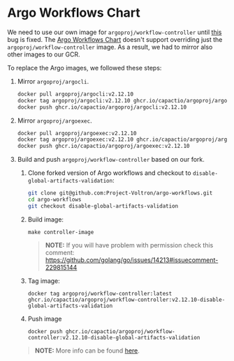 #  Argo Workflows Chart

We need to use our own image for `argoproj/workflow-controller` until [this](https://github.com/argoproj/argo/issues/4772) bug is fixed. The [Argo Workflows Chart](https://github.com/argoproj/argo-helm/tree/cf399e6ddaa3cdbfae5c0bd454bd3cfe040f2998/charts/argo) doesn't support overriding just the `argoproj/workflow-controller` image. As a result, we had to mirror also other images to our GCR.
 
To replace the Argo images, we followed these steps: 

1. Mirror `argoproj/argocli`.

    ```bash
    docker pull argoproj/argocli:v2.12.10
    docker tag argoproj/argocli:v2.12.10 ghcr.io/capactio/argoproj/argocli:v2.12.10
    docker push ghcr.io/capactio/argoproj/argocli:v2.12.10
    ```

1. Mirror `argoproj/argoexec`.

    ```bash
    docker pull argoproj/argoexec:v2.12.10
    docker tag argoproj/argoexec:v2.12.10 ghcr.io/capactio/argoproj/argoexec:v2.12.10
    docker push ghcr.io/capactio/argoproj/argoexec:v2.12.10
    ```

1. Build and push `argoproj/workflow-controller` based on our fork.

    1. Clone forked version of Argo workflows and checkout to `disable-global-artifacts-validation`:
        ```bash
        git clone git@github.com:Project-Voltron/argo-workflows.git
        cd argo-workflows
        git checkout disable-global-artifacts-validation
        ```

    1. Build image:
        ```
        make controller-image
        ```
        > **NOTE:** If you will have problem with permission check this comment: https://github.com/golang/go/issues/14213#issuecomment-229815144
    
    1. Tag image:
        ```
        docker tag argoproj/workflow-controller:latest ghcr.io/capactio/argoproj/workflow-controller:v2.12.10-disable-global-artifacts-validation
        ```
    
    1. Push image
        ```
        docker push ghcr.io/capactio/argoproj/workflow-controller:v2.12.10-disable-global-artifacts-validation
        ```
    
    > **NOTE:** More info can be found [here](https://github.com/Project-Voltron/argo-workflows/pull/1).

